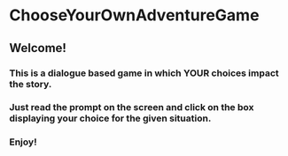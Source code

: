 # ChooseYourOwnAdventureGame

## Welcome!

### This is a dialogue based game in which YOUR choices impact the story.
### Just read the prompt on the screen and click on the box displaying your choice for the given situation.

### Enjoy!
